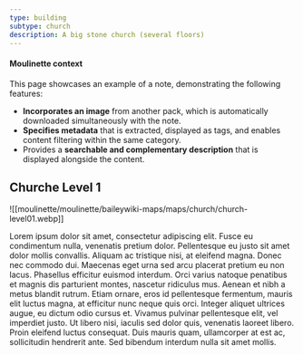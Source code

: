 ```yaml
---
type: building
subtype: church
description: A big stone church (several floors)
---
```

#### Moulinette context

This page showcases an example of a note, demonstrating the following features:
* **Incorporates an image** from another pack, which is automatically downloaded simultaneously with the note.
* **Specifies metadata** that is extracted, displayed as tags, and enables content filtering within the same category.
* Provides a **searchable and complementary description** that is displayed alongside the content.

## Churche Level 1

![[moulinette/moulinette/baileywiki-maps/maps/church/church-level01.webp]]

Lorem ipsum dolor sit amet, consectetur adipiscing elit. Fusce eu condimentum nulla, venenatis pretium dolor. Pellentesque eu justo sit amet dolor mollis convallis. Aliquam ac tristique nisi, at eleifend magna. Donec nec commodo dui. Maecenas eget urna sed arcu placerat pretium eu non lacus. Phasellus efficitur euismod interdum. Orci varius natoque penatibus et magnis dis parturient montes, nascetur ridiculus mus. Aenean et nibh a metus blandit rutrum. Etiam ornare, eros id pellentesque fermentum, mauris elit luctus magna, at efficitur nunc neque quis orci. Integer aliquet ultrices augue, eu dictum odio cursus et. Vivamus pulvinar pellentesque elit, vel imperdiet justo. Ut libero nisi, iaculis sed dolor quis, venenatis laoreet libero. Proin eleifend luctus consequat. Duis mauris quam, ullamcorper at est ac, sollicitudin hendrerit ante. Sed bibendum interdum nulla sit amet mollis.